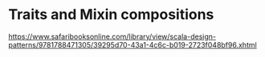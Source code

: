 # Traits and Mixin compositions

https://www.safaribooksonline.com/library/view/scala-design-patterns/9781788471305/39295d70-43a1-4c6c-b019-2723f048bf96.xhtml
